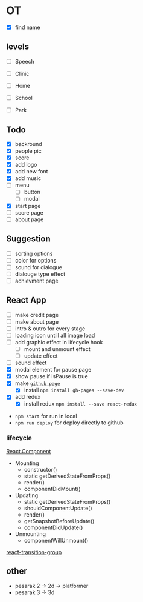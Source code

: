 # OT

- [x] find name

## levels

- [ ] Speech
- [ ] Clinic
- [ ] Home
- [ ] School
- [ ] Park


## Todo

- [x] backround
- [x] people pic
- [x] score
- [x] add logo
- [x] add new font
- [x] add music
- [ ] menu
  - [ ] button
  - [ ] modal
- [x] start page
- [ ] score page
- [ ] about page

## Suggestion

- [ ] sorting options
- [ ] color for options
- [ ] sound for dialogue
- [ ] dialouge type effect
- [ ] achievment page

## React App

- [ ] make credit page
- [ ] make about page
- [ ] intro & outro for every stage
- [ ] loading icon untill all image load
- [ ] add graphic effect in lifecycle hook
  - [ ] mount and unmount effect
  - [ ] update effect
- [ ] sound effect
- [x] modal element for pause page
- [x] show pause if isPause is true
- [x] make [`github page`](https://github.com/gitname/react-gh-pages)
  - [x] install `npm install gh-pages --save-dev`
-[x] add redux
  - [x] install redux `npm install --save react-redux`

* `npm start` for run in local
* `npm run deploy` for deploy directly to github



### lifecycle

[React.Component](https://reactjs.org/docs/react-component.html)

* Mounting
  * constructor()
  * static getDerivedStateFromProps()
  * render()
  * componentDidMount()
* Updating
  * static getDerivedStateFromProps()
  * shouldComponentUpdate()
  * render()
  * getSnapshotBeforeUpdate()
  * componentDidUpdate()
* Unmounting
  * componentWillUnmount()

[react-transition-group](https://github.com/reactjs/react-transition-group/tree/master)

## other

* pesarak 2 -> 2d -> platformer
* pesarak 3 -> 3d